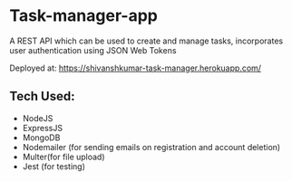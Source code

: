 # Task-manager-app
A REST API which can be used to create and manage tasks, incorporates user authentication using JSON Web Tokens

Deployed at: https://shivanshkumar-task-manager.herokuapp.com/
## Tech Used:
* NodeJS
* ExpressJS
* MongoDB
* Nodemailer (for sending emails on registration and account deletion)
* Multer(for file upload)
* Jest (for testing)
